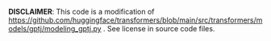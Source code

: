 **DISCLAIMER**: This code is a modification of https://github.com/huggingface/transformers/blob/main/src/transformers/models/gptj/modeling_gptj.py . See license in source code files.
